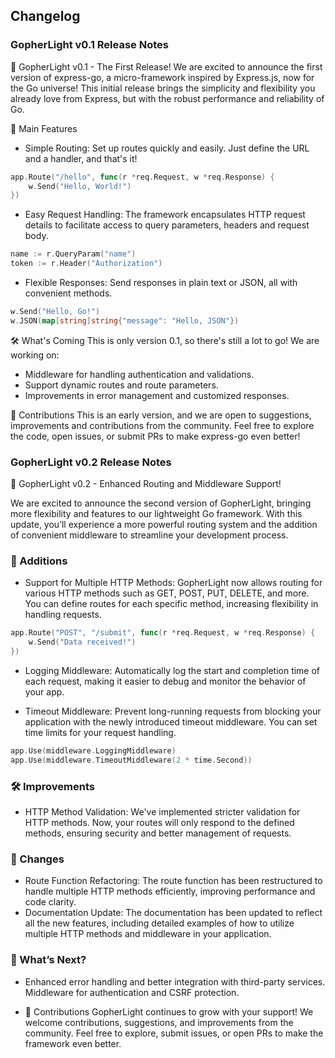 ## Changelog

### GopherLight v0.1 Release Notes
🚀 GopherLight v0.1 - The First Release!
We are excited to announce the first version of express-go, a micro-framework inspired by Express.js, now for the Go universe! This initial release brings the simplicity and flexibility you already love from Express, but with the robust performance and reliability of Go.

🎯 Main Features
* Simple Routing: Set up routes quickly and easily. Just define the URL and a handler, and that's it!

```go
app.Route("/hello", func(r *req.Request, w *req.Response) {
    w.Send("Hello, World!")
})
```

* Easy Request Handling: The framework encapsulates HTTP request details to facilitate access to query parameters, headers and request body.
```go
name := r.QueryParam("name")
token := r.Header("Authorization")
```

* Flexible Responses: Send responses in plain text or JSON, all with convenient methods.
```go 
w.Send("Hello, Go!")
w.JSON(map[string]string{"message": "Hello, JSON"})
```

🛠️ What's Coming
This is only version 0.1, so there's still a lot to go! We are working on:

* Middleware for handling authentication and validations.
* Support dynamic routes and route parameters.
* Improvements in error management and customized responses.

📝 Contributions
This is an early version, and we are open to suggestions, improvements and contributions from the community. Feel free to explore the code, open issues, or submit PRs to make express-go even better!

### GopherLight v0.2 Release Notes
🚀 GopherLight v0.2 - Enhanced Routing and Middleware Support!

We are excited to announce the second version of GopherLight, bringing more flexibility and features to our lightweight Go framework. With this update, you’ll experience a more powerful routing system and the addition of convenient middleware to streamline your development process.

### 🎯 Additions

* Support for Multiple HTTP Methods: GopherLight now allows routing for various HTTP methods such as GET, POST, PUT, DELETE, and more. You can define routes for each specific method, increasing flexibility in handling requests.

```go
app.Route("POST", "/submit", func(r *req.Request, w *req.Response) {
    w.Send("Data received!")
})
```

* Logging Middleware: Automatically log the start and completion time of each request, making it easier to debug and monitor the behavior of your app.

* Timeout Middleware: Prevent long-running requests from blocking your application with the newly introduced timeout middleware. You can set time limits for your request handling.

```go
app.Use(middleware.LoggingMiddleware)
app.Use(middleware.TimeoutMiddleware(2 * time.Second))
```

### 🛠️ Improvements

* HTTP Method Validation: We've implemented stricter validation for HTTP methods. Now, your routes will only respond to the defined methods, ensuring security and better management of requests.
### 🔄 Changes

* Route Function Refactoring: The route function has been restructured to handle multiple HTTP methods efficiently, improving performance and code clarity.
* Documentation Update: The documentation has been updated to reflect all the new features, including detailed examples of how to utilize multiple HTTP methods and middleware in your application.
### 🚀 What’s Next?

* Enhanced error handling and better integration with third-party services.
Middleware for authentication and CSRF protection.

* 📝 Contributions GopherLight continues to grow with your support! We welcome contributions, suggestions, and improvements from the community. Feel free to explore, submit issues, or open PRs to make the framework even better.